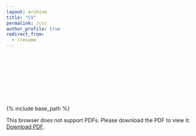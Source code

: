 ```yaml
---
layout: archive
title: "CV"
permalink: /cv/
author_profile: true
redirect_from:
  - /resume
---
```


{% include base_path %}
<object data="https://github.com/nateraluis/cv/blob/master/cv-natera.pdf" type="application/pdf" width="700px" height="1040px">
    <embed src="http://yoursite.com/the.pdf">
        <p>This browser does not support PDFs. Please download the PDF to view it: <a href="http://yoursite.com/the.pdf">Download PDF</a>.</p>
    </embed>
</object>
